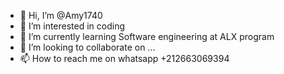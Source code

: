 - 👋 Hi, I’m @Amy1740
- 👀 I’m interested in coding
- 🌱 I’m currently learning Software engineering at ALX program 
- 💞️ I’m looking to collaborate on ...
- 📫 How to reach me on whatsapp +212663069394

<!---
Amy1740/Amy1740 is a ✨ special ✨ repository because its `README.md` (this file) appears on your GitHub profile.
You can click the Preview link to take a look at your changes.
--->
